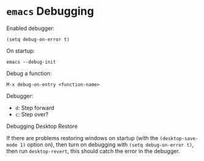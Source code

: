 # `emacs` Debugging

Enabled debugger:

	(setq debug-on-error t)

On startup:

	emacs --debug-init

Debug a function:

	M-x debug-on-entry <function-name>

Debugger:

- `d`: Step forward
- `c`: Step over?

Debugging Desktop Restore

If there are problems restoring windows on startup (with the `(desktop-save-mode 1)` option on), then turn on debugging with `(setq debug-on-error t)`, then run `desktop-revert`, this should catch the error in the debugger.
